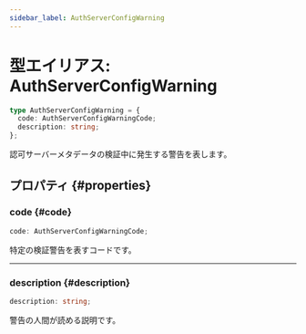 ```yaml
---
sidebar_label: AuthServerConfigWarning
---
```


# 型エイリアス: AuthServerConfigWarning

```ts
type AuthServerConfigWarning = {
  code: AuthServerConfigWarningCode;
  description: string;
};
```

認可サーバーメタデータの検証中に発生する警告を表します。

## プロパティ {#properties}

### code {#code}

```ts
code: AuthServerConfigWarningCode;
```

特定の検証警告を表すコードです。

***

### description {#description}

```ts
description: string;
```

警告の人間が読める説明です。
